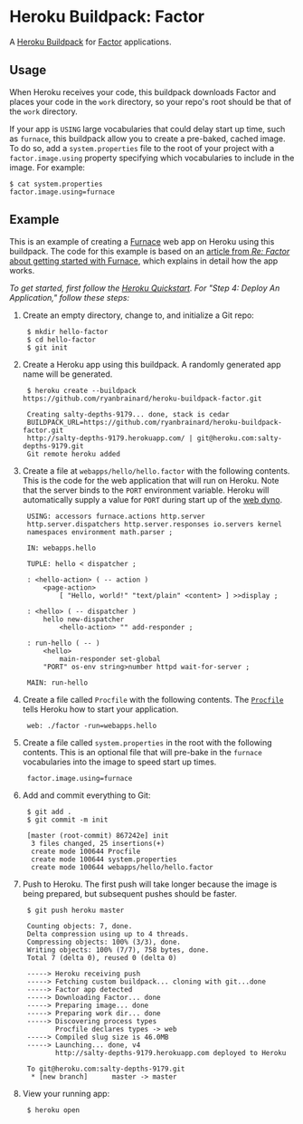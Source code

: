 Heroku Buildpack: Factor
========================

A [Heroku Buildpack](http://devcenter.heroku.com/articles/buildpack) for [Factor](http://factorcode.org) applications.

Usage
-----
When Heroku receives your code, this buildpack downloads Factor and places your code in the `work` directory, so your repo's root should be that of the `work` directory. 

If your app is `USING` large vocabularies that could delay start up time, such as `furnace`, this buildpack allow you to create a pre-baked, cached image. To do so, add a `system.properties` file to the root of your project with a `factor.image.using` property specifying which vocabularies to include in the image. For example:

    $ cat system.properties
    factor.image.using=furnace

Example
-------
This is an example of creating a [Furnace](http://concatenative.org/wiki/view/Factor/Furnace) web app on Heroku using this buildpack. The code for this example is based on an [article from _Re: Factor_ about getting started with Furnace](http://re-factor.blogspot.com/2010/08/hello-web.html), which explains in detail how the app works.

_To get started, first follow the [Heroku Quickstart](https://devcenter.heroku.com/articles/quickstart). For "Step 4: Deploy An Application," follow these steps:_

1. Create an empty directory, change to, and initialize a Git repo:

        $ mkdir hello-factor
        $ cd hello-factor
        $ git init

2. Create a Heroku app using this buildpack. A randomly generated app name will be generated.

        $ heroku create --buildpack https://github.com/ryanbrainard/heroku-buildpack-factor.git

        Creating salty-depths-9179... done, stack is cedar
        BUILDPACK_URL=https://github.com/ryanbrainard/heroku-buildpack-factor.git
        http://salty-depths-9179.herokuapp.com/ | git@heroku.com:salty-depths-9179.git
        Git remote heroku added

3. Create a file at `webapps/hello/hello.factor` with the following contents. This is the code for the web application that will run on Heroku. Note that the server binds to the `PORT` environment variable. Heroku will automatically supply a value for `PORT` during start up of the [web dyno](https://devcenter.heroku.com/articles/dynos).

        USING: accessors furnace.actions http.server
        http.server.dispatchers http.server.responses io.servers kernel
        namespaces environment math.parser ;

        IN: webapps.hello

        TUPLE: hello < dispatcher ;

        : <hello-action> ( -- action )
            <page-action>
                [ "Hello, world!" "text/plain" <content> ] >>display ;

        : <hello> ( -- dispatcher )
            hello new-dispatcher
                <hello-action> "" add-responder ;

        : run-hello ( -- )
            <hello>
                main-responder set-global
            "PORT" os-env string>number httpd wait-for-server ;

        MAIN: run-hello

4. Create a file called `Procfile` with the following contents. The [`Procfile`](https://devcenter.heroku.com/articles/procfile) tells Heroku how to start your application.

        web: ./factor -run=webapps.hello

5. Create a file called `system.properties` in the root with the following contents. This is an optional file that will pre-bake in the `furnace` vocabularies into the image to speed start up times.

        factor.image.using=furnace

6. Add and commit everything to Git:

        $ git add .
        $ git commit -m init

        [master (root-commit) 867242e] init
         3 files changed, 25 insertions(+)
         create mode 100644 Procfile
         create mode 100644 system.properties
         create mode 100644 webapps/hello/hello.factor
   
7. Push to Heroku. The first push will take longer because the image is being prepared, but subsequent pushes should be faster.

        $ git push heroku master

        Counting objects: 7, done.
        Delta compression using up to 4 threads.
        Compressing objects: 100% (3/3), done.
        Writing objects: 100% (7/7), 758 bytes, done.
        Total 7 (delta 0), reused 0 (delta 0)

        -----> Heroku receiving push
        -----> Fetching custom buildpack... cloning with git...done
        -----> Factor app detected
        -----> Downloading Factor... done
        -----> Preparing image... done
        -----> Preparing work dir... done
        -----> Discovering process types
               Procfile declares types -> web
        -----> Compiled slug size is 46.0MB
        -----> Launching... done, v4
               http://salty-depths-9179.herokuapp.com deployed to Heroku

        To git@heroku.com:salty-depths-9179.git
         * [new branch]      master -> master    

8. View your running app:

        $ heroku open

